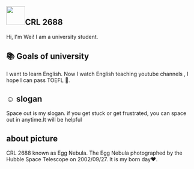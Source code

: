 ## <img width="50px" src="https://upload.wikimedia.org/wikipedia/commons/e/e3/Egg_Nebula.jpg" />CRL 2688

Hi, I'm Wei! I am a university student. 

## 📚 Goals of university 

I want to learn English. Now I watch English teaching youtube channels , I hope I can pass TOEFL 💪. 

## ☺️ slogan
Space out is my slogan. if you get stuck or get frustrated, you can space out in anytime.It will be helpful 

## about picture
CRL 2688 known as Egg Nebula. The Egg Nebula photographed by the Hubble Space Telescope on 2002/09/27. It is my born day❤️.
